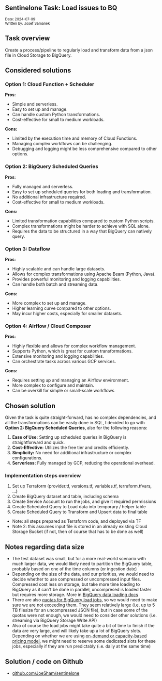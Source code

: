 ## Sentinelone Task: Load issues to BQ

<sub>Date: 2024-07-09<br/>
Written by: Josef Samanek</sub>

## Task overview
Create a process/pipeline to regularly load and transform data from a json file in Cloud Storage to BigQuery.

## Considered solutions


### Option 1: Cloud Function + Scheduler

**Pros:**

* Simple and serverless.
* Easy to set up and manage.
* Can handle custom Python transformations.
* Cost-effective for small to medium workloads.

**Cons:**

* Limited by the execution time and memory of Cloud Functions.
* Managing complex workflows can be challenging.
* Debugging and logging might be less comprehensive compared to other options.


### Option 2: BigQuery Scheduled Queries

**Pros:**

* Fully managed and serverless.
* Easy to set up scheduled queries for both loading and transformation.
* No additional infrastructure required.
* Cost-effective for small to medium workloads.

**Cons:**

* Limited transformation capabilities compared to custom Python scripts.
* Complex transformations might be harder to achieve with SQL alone.
* Requires the data to be structured in a way that BigQuery can natively query.


### Option 3: Dataflow

**Pros:**

* Highly scalable and can handle large datasets.
* Allows for complex transformations using Apache Beam (Python, Java).
* Provides powerful monitoring and logging capabilities.
* Can handle both batch and streaming data.

**Cons:**

* More complex to set up and manage.
* Higher learning curve compared to other options.
* May incur higher costs, especially for smaller datasets.


### Option 4: Airflow / Cloud Composer

**Pros:**

* Highly flexible and allows for complex workflow management.
* Supports Python, which is great for custom transformations.
* Extensive monitoring and logging capabilities.
* Can orchestrate tasks across various GCP services.

**Cons:**

* Requires setting up and managing an Airflow environment.
* More complex to configure and maintain.
* Can be overkill for simple or small-scale workflows.


## Chosen solution

Given the task is quite straight-forward, has no complex dependencies, and all the transformations can be easily done in SQL, I decided to go with **Option 2: BigQuery Scheduled Queries**, also for the following reasons:

1. **Ease of Use:** Setting up scheduled queries in BigQuery is straightforward and quick.
2. **Cost-Effective:** Utilizes the free tier and credits efficiently.
3. **Simplicity:** No need for additional infrastructure or complex configurations.
4. **Serverless:** Fully managed by GCP, reducing the operational overhead.


### Implementation steps overview

1. Set up Terraform (provider.tf, versions.tf, variables.tf, terraform.tfvars, …)
2. Create BigQuery dataset and table, including schema
3. Create Service Account to run the jobs, and give it required permissions
4. Create Scheduled Query to Load data into temporary / helper table
5. Create Scheduled Query to Transform and Upsert data to final table
* Note: all steps prepared as Terraform code, and deployed via TF
* Note 2: this assumes input file is stored in an already existing Cloud Storage Bucket (if not, then of course that has to be done as well)


## Notes regarding data size

* The test dataset was small, but for a more real-world scenario with much larger data, we would likely need to partition the BigQuery table, probably based on one of the time columns (or ingestion date)
* Depending on the size of the data, and our priorities, we would need to decide whether to use compressed or uncompressed input files. Compressed cost less on storage, but take more time loading to BigQuery as it can't be done in parallel, uncompresed is loaded faster but requires more storage. More in [BigQuery data loading docs](https://cloud.google.com/bigquery/docs/batch-loading-data#loading_compressed_and_uncompressed_data)
* There are also [quotas for BigQuery load jobs](https://cloud.google.com/bigquery/quotas#load_jobs), so we would need to make sure we are not exceeding them. They seem relatively large (i.e. up to 5 TB filesize for an uncompressed JSON file), but in case some of the quotas were not enough, we would need to consider other solutions (i.e. streaming via BigQuery Storage Write API)
* Also of course the load jobs might take quite a bit of time to finish if the data are very large, and will likely take up a lot of BigQuery slots. Depending on whether we are using [on-demand or capacity-based pricing model](https://cloud.google.com/bigquery/docs/reservations-workload-management), we might need to reserve some dedicated slots for these jobs, especially if they are run predictably (i.e. daily at the same time)

## Solution / code on Github

* [github.com/JoeSham/sentinelone](https://github.com/JoeSham/sentinelone)
